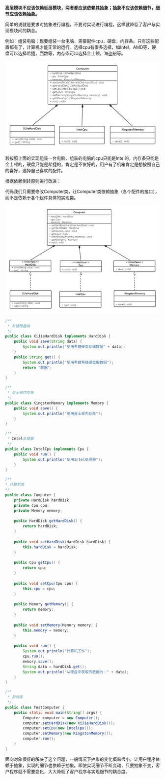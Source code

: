 
**高层模块不应该依赖低层模块，两者都应该依赖其抽象；抽象不应该依赖细节，细节应该依赖抽象。**

简单的说就是要求对抽象进行编程，不要对实现进行编程，这样就降低了客户与实现模块间的耦合。

例如：组装电脑：现要组装一台电脑，需要配件cpu，硬盘，内存条。只有这些配置都有了，计算机才能正常的运行。选择cpu有很多选择，如Intel，AMD等，硬盘可以选择希捷，西数等，内存条可以选择金士顿，海盗船等。

![](assets/%E4%BE%9D%E8%B5%96%E5%80%92%E8%BD%AC%E5%8E%9F%E5%88%99/3e954c85297dbf56b2650304bb6dfb83_MD5.png)

若按照上面的实现组装一台电脑，组装的电脑的cpu只能是Intel的，内存条只能是金士顿的，硬盘只能是希捷的，肯定是不友好的，用户有了机箱肯定是想按照自己的喜好，选择自己喜欢的配件。

根据依赖倒转原则进行改进：

代码我们只需要修改Computer类，让Computer类依赖抽象（各个配件的接口），而不是依赖于各个组件具体的实现类。

![](assets/%E4%BE%9D%E8%B5%96%E5%80%92%E8%BD%AC%E5%8E%9F%E5%88%99/4b1f5a1e44e30410a44b38faca8a6caf_MD5.png)


```java
/**
 * 希捷硬盘类
 */
public class XiJieHardDisk implements HardDisk {
    public void save(String data) {
        System.out.println("使用希捷硬盘存储数据" + data);
    }
    public String get() {
        System.out.println("使用希捷希捷硬盘取数据");
        return "数据";
    }
}
```

```java
/**
 * 金士顿内存条
 */
public class KingstonMemory implements Memory {
    public void save() {
        System.out.println("使用金士顿内存条");
    }
}
```


```java
/**
 * Intel处理器
 */
public class IntelCpu implements Cpu {
    public void run() {
        System.out.println("使用Intel处理器");
    }
}
```


```java
/**
* 计算机类
*/
public class Computer {
    private HardDisk hardDisk;
    private Cpu cpu;
    private Memory memory;

    public HardDisk getHardDisk() {
        return hardDisk;
    }

    public void setHardDisk(HardDisk hardDisk) {
        this.hardDisk = hardDisk;
    }

    public Cpu getCpu() {
        return cpu;
    }

    public void setCpu(Cpu cpu) {
        this.cpu = cpu;
    }

    public Memory getMemory() {
        return memory;
    }

    public void setMemory(Memory memory) {
        this.memory = memory;
    }

    public void run() {
        System.out.println("计算机工作");
        cpu.run();
        memory.save();
        String data = hardDisk.get();
        System.out.println("从硬盘中获取的数据为：" + data);
    }
}
```


```java
/**
 * 测试类
 */
public class TestComputer {
    public static void main(String[] args) {
        Computer computer = new Computer();
        computer.setHardDisk(new XiJieHardDisk());
        computer.setCpu(new IntelCpu());
        computer.setMemory(new KingstonMemory());
        computer.run();
    }
}
```

面向对象很好的解决了这个问题，一般情况下抽象的变化概率很小，让用户程序依赖于抽象，实现的细节也依赖于抽象。即使实现细节不断变动，只要抽象不变，客户程序就不需要变化，大大降低了客户程序与实现细节的耦合度。